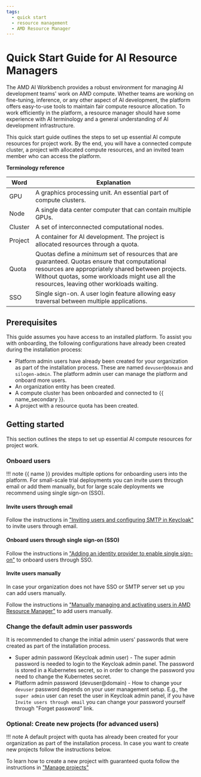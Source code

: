 ```yaml
---
tags:
  - quick start
  - resource management
  - AMD Resource Manager
---
```

<!--
Copyright © Advanced Micro Devices, Inc., or its affiliates.

SPDX-License-Identifier: MIT
-->

# Quick Start Guide for AI Resource Managers

The AMD AI Workbench provides a robust environment for managing AI development teams' work on AMD compute. Whether teams are working on fine-tuning, inference, or any other aspect of AI development, the platform offers easy-to-use tools to maintain fair compute resource allocation. To work efficiently in the platform, a resource manager should have some experience with AI terminology and a general understanding of AI development infrastructure.

This quick start guide outlines the steps to set up essential AI compute resources for project work. By the end, you will have a connected compute cluster, a project with allocated compute resources, and an invited team member who can access the platform.

**Terminology reference**

| Word    | Explanation                                                                                 |
|---------|---------------------------------------------------------------------------------------------|
| GPU     | A graphics processing unit. An essential part of compute clusters.                          |
| Node    | A single data center computer that can contain multiple GPUs.                               |
| Cluster | A set of interconnected computational nodes.                                                |
| Project | A container for AI development. The project is allocated resources through a quota.
| Quota   | Quotas define a _minimum_ set of resources that are guaranteed. Quotas ensure that computational resources are appropriately shared between projects. Without quotas, some workloads might use all the resources, leaving other workloads waiting.       |
| SSO     | Single sign-on. A user login feature allowing easy traversal between multiple applications. |

## Prerequisites

This guide assumes you have access to an installed platform. To assist you with onboarding, the following configurations have already been created during the installation process:

- Platform admin users have already been created for your organization as part of the installation process. These are named `devuser@domain` and `silogen-admin`. The platform admin user can manage the platform and onboard more users.
- An organization entity has been created.
- A compute cluster has been onboarded and connected to {{ name_secondary }}.
- A project with a resource quota has been created.

## Getting started

This section outlines the steps to set up essential AI compute resources for project work.

### Onboard users

!!! note
    {{ name }} provides multiple options for onboarding users into the platform. For small-scale trial deployments you can invite users through email or add them manually, but for large scale deployments we recommend using single sign-on (SSO).

#### Invite users through email

Follow the instructions in ["Inviting users and configuring SMTP in Keycloak"](../core/docs/keycloak/smtp-configuration.md) to invite users through email.

#### Onboard users through single sign-on (SSO)

Follow the instructions in ["Adding an identity provider to enable single sign-on"](../core/docs/keycloak/sso.md) to onboard users through SSO.

#### Invite users manually

In case your organization does not have SSO or SMTP server set up you can add users manually.

Follow the instructions in ["Manually managing and activating users in AMD Resource Manager"](../core/docs/keycloak/manual-user-management.md) to add users manually.

### Change the default admin user passwords

It is recommended to change the initial admin users' passwords that were created as part of the installation process.
- Super admin password (Keycloak admin user) - The super admin password is needed to login to the Keycloak admin panel. The password is stored in a Kubernetes secret, so in order to change the password you need to change the Kubernetes secret.
- Platform admin password (devuser@domain) - How to change your `devuser` password depends on your user management setup. E.g., the `super admin` user can reset the user in Keycloak admin panel, if you have `Invite users through email` you can change your password yourself through "Forget password" link.

### Optional: Create new projects (for advanced users)

!!! note
    A default project with quota has already been created for your organization as part of the installation process. In case you want to create new projects follow the instructions below.

To learn how to create a new project with guaranteed quota follow the instructions in ["Manage projects"](../core/docs/resource-manager/projects/manage-projects.md)
